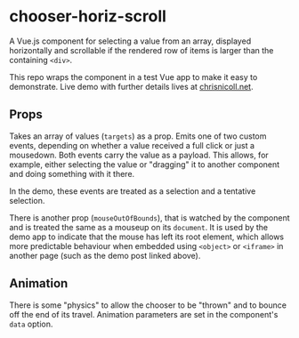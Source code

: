 # chooser-horiz-scroll

A Vue.js component for selecting a value from an array, displayed horizontally and scrollable if the rendered row of items is larger than the containing `<div>`.

This repo wraps the component in a test Vue app to make it easy to demonstrate. Live demo with further details lives at [chrisnicoll.net](http://chrisnicoll.net/web-stuff/vue-misc/vue-horizontal-chooser-component/).

## Props

Takes an array of values (`targets`) as a prop. Emits one of two custom events, depending on whether a value received a full click or just a mousedown. Both events carry the value as a payload. This allows, for example, either selecting the value or "dragging" it to another component and doing something with it there.

In the demo, these events are treated as a selection and a tentative selection.

There is another prop (`mouseOutOfBounds`), that is watched by the component and is treated the same as a mouseup on its `document`. It is used by the demo app to indicate that the mouse has left its root element, which allows more predictable behaviour when embedded using `<object>` or `<iframe>` in another page (such as the demo post linked above).

## Animation

There is some "physics" to allow the chooser to be "thrown" and to bounce off the end of its travel. Animation parameters are set in the component's `data` option.

